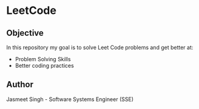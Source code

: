 # LeetCode

## Objective 
In this repository my goal is to solve Leet Code problems and get better at:
- Problem Solving Skills
- Better coding practices

## Author
Jasmeet Singh - Software Systems Engineer (SSE)
